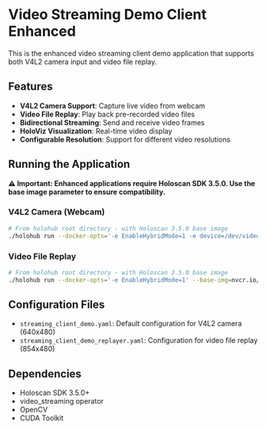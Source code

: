 # Video Streaming Demo Client Enhanced

This is the enhanced video streaming client demo application that supports both V4L2 camera input and video file replay.

## Features

- **V4L2 Camera Support**: Capture live video from webcam
- **Video File Replay**: Play back pre-recorded video files
- **Bidirectional Streaming**: Send and receive video frames
- **HoloViz Visualization**: Real-time video display
- **Configurable Resolution**: Support for different video resolutions

## Running the Application

**⚠️ Important: Enhanced applications require Holoscan SDK 3.5.0. Use the base image parameter to ensure compatibility.**

### V4L2 Camera (Webcam)
```bash
# From holohub root directory - with Holoscan 3.5.0 base image
./holohub run --docker-opts='-e EnableHybridMode=1 -e device=/dev/video0' --base-img=nvcr.io/nvidia/clara-holoscan/holoscan:v3.5.0-dgpu video_streaming_demo_client --language cpp
```

### Video File Replay
```bash
# From holohub root directory - with Holoscan 3.5.0 base image
./holohub run --docker-opts='-e EnableHybridMode=1' --base-img=nvcr.io/nvidia/clara-holoscan/holoscan:v3.5.0-dgpu video_streaming_demo_client --language cpp --run-args='-c streaming_client_demo_replayer.yaml'
```

## Configuration Files

- `streaming_client_demo.yaml`: Default configuration for V4L2 camera (640x480)
- `streaming_client_demo_replayer.yaml`: Configuration for video file replay (854x480)

## Dependencies

- Holoscan SDK 3.5.0+
- video_streaming operator
- OpenCV
- CUDA Toolkit
